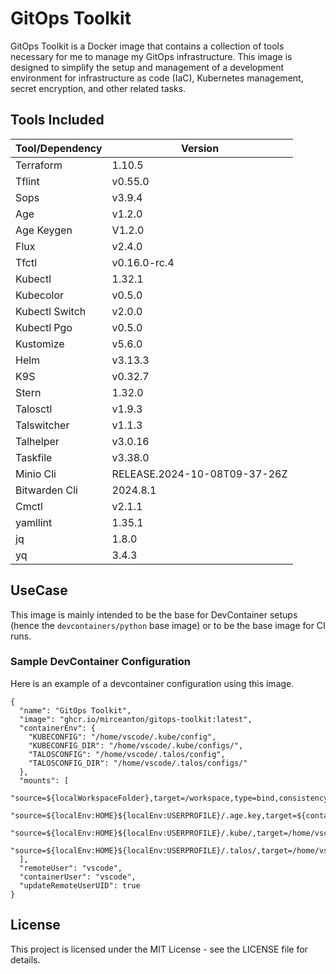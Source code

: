 # GitOps Toolkit

GitOps Toolkit is a Docker image that contains a collection of tools necessary for me to manage my GitOps infrastructure. This image is designed to simplify the setup and management of a development environment for infrastructure as code (IaC), Kubernetes management, secret encryption, and other related tasks.

## Tools Included

| Tool/Dependency | Version |
|----------------|---------|
| Terraform | 1.10.5 |
| Tflint | v0.55.0 |
| Sops | v3.9.4 |
| Age | v1.2.0 |
| Age Keygen | V1.2.0 |
| Flux | v2.4.0 |
| Tfctl | v0.16.0-rc.4 |
| Kubectl | 1.32.1 |
| Kubecolor | v0.5.0 |
| Kubectl Switch | v2.0.0 |
| Kubectl Pgo | v0.5.0 |
| Kustomize | v5.6.0 |
| Helm | v3.13.3 |
| K9S | v0.32.7 |
| Stern | 1.32.0 |
| Talosctl | v1.9.3 |
| Talswitcher | v1.1.3 |
| Talhelper | v3.0.16 |
| Taskfile | v3.38.0 |
| Minio Cli | RELEASE.2024-10-08T09-37-26Z |
| Bitwarden Cli | 2024.8.1 |
| Cmctl | v2.1.1 |
| yamllint | 1.35.1 |
| jq | 1.8.0 |
| yq | 3.4.3 |

## UseCase

This image is mainly intended to be the base for DevContainer setups (hence the `devcontainers/python` base image) or to be the base image for CI runs.

### Sample DevContainer Configuration

Here is an example of a devcontainer configuration using this image.

```json5
{
  "name": "GitOps Toolkit",
  "image": "ghcr.io/mirceanton/gitops-toolkit:latest",
  "containerEnv": {
    "KUBECONFIG": "/home/vscode/.kube/config",
    "KUBECONFIG_DIR": "/home/vscode/.kube/configs/",
    "TALOSCONFIG": "/home/vscode/.talos/config",
    "TALOSCONFIG_DIR": "/home/vscode/.talos/configs/"
  },
  "mounts": [
    "source=${localWorkspaceFolder},target=/workspace,type=bind,consistency=cached",
    "source=${localEnv:HOME}${localEnv:USERPROFILE}/.age.key,target=${containerWorkspaceFolder}/.age.key,type=bind,consistency=cached",
    "source=${localEnv:HOME}${localEnv:USERPROFILE}/.kube/,target=/home/vscode/.kube/,type=bind,consistency=cached",
    "source=${localEnv:HOME}${localEnv:USERPROFILE}/.talos/,target=/home/vscode/.talos/,type=bind,consistency=cached"
  ],
  "remoteUser": "vscode",
  "containerUser": "vscode",
  "updateRemoteUserUID": true
}
```

## License

This project is licensed under the MIT License - see the LICENSE file for details.